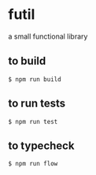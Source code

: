 # futil

a small functional library

## to build

`$ npm run build`

## to run tests

`$ npm run test`

## to typecheck

`$ npm run flow`
